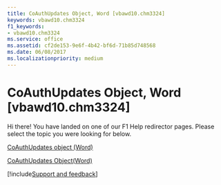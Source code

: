 ```yaml
---
title: CoAuthUpdates Object, Word [vbawd10.chm3324]
keywords: vbawd10.chm3324
f1_keywords:
- vbawd10.chm3324
ms.service: office
ms.assetid: cf2de153-9e6f-4b42-bf6d-71b85d748568
ms.date: 06/08/2017
ms.localizationpriority: medium
---
```



# CoAuthUpdates Object, Word [vbawd10.chm3324]

Hi there! You have landed on one of our F1 Help redirector pages. Please select the topic you were looking for below.

[CoAuthUpdates object (Word)](https://msdn.microsoft.com/library/afd0abeb-276e-96f4-ee8a-01f263e69121%28Office.15%29.aspx)

[CoAuthUpdates Object(Word)](https://msdn.microsoft.com/library/4a164415-0c6c-213b-da94-744e2394d1ef%28Office.15%29.aspx)

[!include[Support and feedback](~/includes/feedback-boilerplate.md)]